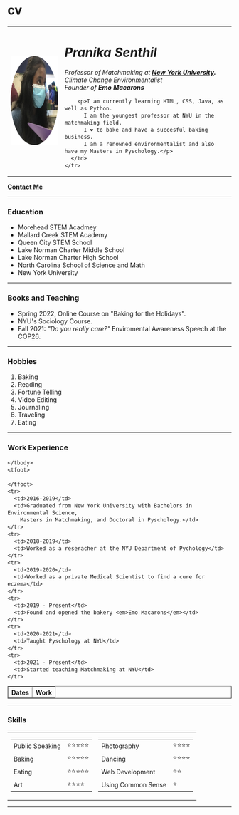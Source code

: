 # cv

<!DOCTYPE html>
<html lang="en" dir="ltr">

<head>
  <meta charset="utf-8">
  <title>Pranika's Personal Site</title>
</head>

<body>
  <table cellspacing="20">
    <tr>
      <td><img src="images/CircleGrandma.png" alt="pranika profile picture" style="width:200px;height:200px;"></td>
      <td>
        <p><em>
            <h1>Pranika Senthil</h1>
            Professor of Matchmaking at <strong><a href="https://www.nyu.edu/">New York University</a>.</strong><br>
            Climate Change Environmentalist <br>
            Founder of <strong>Emo Macarons</strong>
          </em></p>

        <p>I am currently learning HTML, CSS, Java, as well as Python.
          I am the youngest professor at NYU in the matchmaking field.
          I ❤ to bake and have a succesful baking business.
          I am a renowned environmentalist and also have my Masters in Pyschology.</p>
      </td>
    </tr>
  </table>
  <strong><a href="contact details.html">Contact Me</a></strong>
  <hr />
  <h3>Education</h3>
  <ul>
    <li>Morehead STEM Acadmey</li>
    <li>Mallard Creek STEM Academy</li>
    <li>Queen City STEM School</li>
    <li>Lake Norman Charter Middle School</li>
    <li>Lake Norman Charter High School</li>
    <li>North Carolina School of Science and Math</li>
    <li>New York University</li>
  </ul>
  <hr>
  <h3>Books and Teaching</h3>
  <ul>
    <li>Spring 2022, Online Course on "Baking for the Holidays".</li>
    <li>NYU's Sociology Course.</li>
    <li> Fall 2021: <em>"Do you really care?"</em> Enviromental Awareness Speech at the COP26.</li>
  </ul>
  <hr>
  <h3>Hobbies</h3>
  <ol>
    <li>Baking</li>
    <li>Reading</li>
    <li>Fortune Telling</li>
    <li>Video Editing</li>
    <li>Journaling</li>
    <li>Traveling</li>
    <li>Eating</li>
  </ol>
  <hr>
  <h3>Work Experience</h3>
  <table border="1">
    <thead>
      <tr>
        <th>Dates</th>
        <th>Work</th>
      </tr>
    </thead>
    <tbody>

    </tbody>
    <tfoot>

    </tfoot>
    <tr>
      <td>2016-2019</td>
      <td>Graduated from New York University with Bachelors in Environmental Science,
        Masters in Matchmaking, and Doctoral in Pyschology.</td>
    </tr>
    <tr>
      <td>2018-2019</td>
      <td>Worked as a reseracher at the NYU Department of Pychology</td>
    </tr>
    <tr>
      <td>2019-2020</td>
      <td>Worked as a private Medical Scientist to find a cure for eczema</td>
    </tr>
    <tr>
      <td>2019 - Present</td>
      <td>Found and opened the bakery <em>Emo Macarons</em></td>
    </tr>
    <tr>
      <td>2020-2021</td>
      <td>Taught Pyschology at NYU</td>
    </tr>
    <tr>
      <td>2021 - Present</td>
      <td>Started teaching Matchmaking at NYU</td>
    </tr>
  </table>
  <hr>

  <h3>Skills</h3>
  <table>
    <tr>
      <td>
        <table>
          <tr>
            <td>Public Speaking</td>
            <td>⭐️⭐️⭐️⭐️⭐️</td>
          </tr>
          <tr>
            <td>Baking</td>
            <td>⭐️⭐️⭐️⭐️⭐️</td>
          </tr>
          <tr>
            <td>Eating</td>
            <td>⭐️⭐️⭐️⭐️⭐️</td>
          <tr>
          <tr>
            <td>Art</td>
            <td>⭐️⭐️⭐️⭐️</td>
          </tr>
        </table>
      </td>
      <td>
        <table>
          <tr>
            <td>Photography</td>
            <td>⭐️⭐️⭐️⭐️</td>
          </tr>
          <tr>
            <td>Dancing</td>
            <td>⭐️⭐️⭐️⭐️</td>
          </tr>
          <tr>
            <td>Web Development</td>
            <td>⭐️⭐️</td>
          </tr>
          <tr>
            <td>Using Common Sense</td>
            <td>⭐️</td>
          </tr>
    </tr>
  </table>
  </td>
  </tr>
  </table>
  <hr>

</body>

</html>
